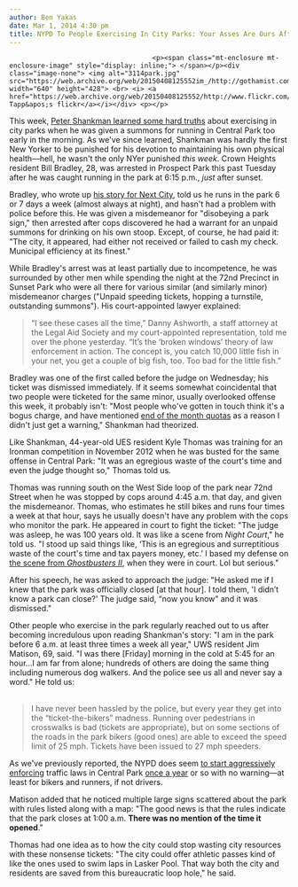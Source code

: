 ```yaml
---
author: Ben Yakas
date: Mar 1, 2014 4:30 pm
title: NYPD To People Exercising In City Parks: Your Asses Are Ours After Dark
---
```


	
										<p><span class="mt-enclosure mt-enclosure-image" style="display: inline;"> </span></p><div class="image-none"> <img alt="3114park.jpg" src="https://web.archive.org/web/20150408125552im_/http://gothamist.com/attachments/byakas/3114park.jpg" width="640" height="428"> <br> <i> <a href="https://web.archive.org/web/20150408125552/http://www.flickr.com/photos/59949757@N06/12736222193/">Michael Tapp&apos;s flickr</a></i></div> <p></p>

<p>This week, <a href="https://web.archive.org/web/20150408125552/http://gothamist.com/2014/02/28/ceo_ticketed_for_running_in_central.php">Peter Shankman learned some hard truths</a> about exercising in city parks when he was given a summons for running in Central Park too early in the morning. As we&apos;ve since learned, Shankman was hardly the first New Yorker to be punished for his devotion to maintaining his own physical health&#x2014;hell, he wasn&apos;t the only NYer punished <em>this week</em>. Crown Heights resident Bill Bradley, 28, was arrested in Prospect Park this past Tuesday after he was caught running in the park at 6:15 p.m., <em>just</em> after sunset. </p>

<p>Bradley, who wrote up <a href="https://web.archive.org/web/20150408125552/http://nextcity.org/equityfactor/entry/i-was-arrested-for-running-after-dark">his story for Next City</a>, told us he runs in the park 6 or 7 days a week (almost always at night), and hasn&apos;t had a problem with police before this. He was given a misdemeanor for &quot;disobeying a park sign,&quot; then arrested after cops discovered he had a warrant for an unpaid summons for drinking on his own stoop. Except, of course, he had paid it: &quot;The city, it appeared, had either not received or failed to cash my check. Municipal efficiency at its finest.&quot;</p>

<p>While Bradley&apos;s arrest was at least partially due to incompetence, he was surrounded by other men while spending the night at the 72nd Precinct in Sunset Park who were all there for various similar (and similarly minor) misdemeanor charges (&quot;Unpaid speeding tickets, hopping a turnstile, outstanding summons&quot;). His court-appointed lawyer explained:</p>

<blockquote>&#x201C;I see these cases all the time,&#x201D; Danny Ashworth, a staff attorney at the Legal Aid Society and my court-appointed representation, told me over the phone yesterday. &#x201C;It&#x2019;s the &#x2018;broken windows&#x2019; theory of law enforcement in action. The concept is, you catch 10,000 little fish in your net, you get a couple of big fish, too. Too bad for the little fish.&#x201D;</blockquote>

<p>Bradley was one of the first called before the judge on Wednesday; his ticket was dismissed immediately. If it seems somewhat coincidental that two people were ticketed for the same minor, usually overlooked offense this week, it probably isn&apos;t: &quot;Most people who&apos;ve gotten in touch think it&apos;s a bogus charge, and have mentioned <a href="https://web.archive.org/web/20150408125552/http://gothamist.com/tags/quotas">end of the month quotas</a> as a reason I didn&apos;t just get a warning,&quot; Shankman had theorized. </p>

<p>Like Shankman, 44-year-old UES resident Kyle Thomas was training for an Ironman competition in November 2012 when he was busted for the same offense in Central Park: &quot;It was an egregious waste of the court&apos;s time and even the judge thought so,&quot; Thomas told us.</p>

<p>Thomas was running south on the West Side loop of the park near 72nd Street when he was stopped by cops around 4:45 a.m. that day, and given the misdemeanor. Thomas, who estimates he still bikes and runs four times a week at that hour, says he usually doesn&apos;t have any problem with the cops who monitor the park. He appeared in court to fight the ticket: &quot;The judge was asleep, he was 100 years old. It was like a scene from <em>Night Court</em>,&quot; he told us. &quot;I stood up said things like, &#x2018;This is an egregious and surreptitious waste of the court&apos;s time and tax payers money, etc.&#x2019; I based my defense on <a href="https://web.archive.org/web/20150408125552/https://www.youtube.com/watch?v=Kf-Jv4_viQw">the scene from <em>Ghostbusters II</em></a>, when they were in court. Lol but serious.&quot;</p>

<p>After his speech, he was asked to approach the judge: &quot;He asked me if I knew that the park was officially closed [at that hour]. I told them, &apos;I didn&#x2019;t know a park can close?&apos; The judge said, &#x201C;now you know&#x201D; and it was dismissed.&quot; </p>

<p>Other people who exercise in the park regularly reached out to us after becoming incredulous upon reading Shankman&apos;s story: &quot;I am in the park before 6 a.m. at least three times a week all year,&quot; UWS resident Jim Matison, 69, said. &quot;I was there [Friday] morning in the cold at 5:45 for an hour...I am far from alone; hundreds of others are doing the same thing including numerous dog walkers.  And the police see us all and never say a word.&quot; He told us: <br>
 <br>
</p><blockquote>I have never been hassled by the police, but every year they get into the &#x201C;ticket-the-bikers&#x201D; madness.  Running over pedestrians in crosswalks is bad (tickets are appropriate), but on some sections of the roads in the park bikers (good ones) are able to exceed the speed limit of 25 mph.  Tickets have been issued to 27 mph speeders.</blockquote><p></p>

<p>As we&apos;ve previously reported, the NYPD does seem <a href="https://web.archive.org/web/20150408125552/http://gothamist.com/2012/09/10/central_park_cyclist_crackdown_cont.php">to start aggressively enforcing</a> traffic laws in Central Park <a href="https://web.archive.org/web/20150408125552/http://gothamist.com/2011/03/22/cops_ticketing_cyclists_in_central.php">once a year</a> or so with no warning&#x2014;at least for bikers and runners, if not drivers.</p>

<p>Matison added that he noticed multiple large signs scattered about the park with rules listed along with a map: &quot;The good news is that the rules indicate that the park closes at 1:00 a.m. <strong>There was no mention of the time it opened</strong>.&quot; </p>

<p>Thomas had one idea as to how the city could stop wasting city resources with these nonsense tickets: &quot;The city could offer athletic passes kind of like the ones used to swim laps in Lasker Pool. That way both the city and residents are saved from this bureaucratic loop hole,&quot; he said. </p>					
										
									
				